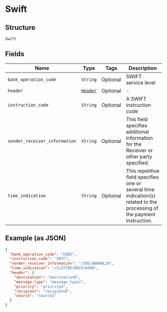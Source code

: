 
# Swift

## Structure

`Swift`

## Fields

| Name | Type | Tags | Description |
|  --- | --- | --- | --- |
| `bank_operation_code` | `String` | Optional | SWIFT service level |
| `header` | [`Header`](../../doc/models/header.md) | Optional | - |
| `instruction_code` | `String` | Optional | A SWIFT instruction code |
| `sender_receiver_information` | `String` | Optional | This field specifies additional information for the Receiver or other party specified. |
| `time_indication` | `String` | Optional | This repetitive field specifies one or several time indication(s) related to the processing of the payment instruction. |

## Example (as JSON)

```json
{
  "bank_operation_code": "CRED",
  "instruction_code": "INTC",
  "sender_receiver_information": "/INS/ABNANL2A",
  "time_indication": "/CLSTIME/0915+0200",
  "header": {
    "destination": "destination8",
    "message_type": "message_type2",
    "priority": "priority4",
    "recipient": "recipient8",
    "source": "source2"
  }
}
```

